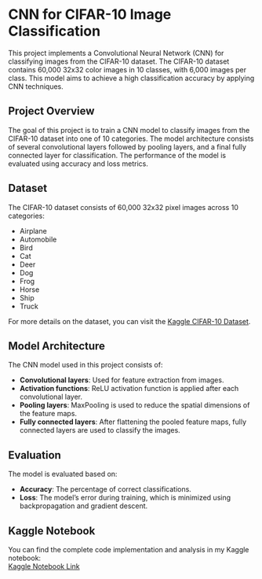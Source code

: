 # CNN for CIFAR-10 Image Classification

This project implements a Convolutional Neural Network (CNN) for classifying images from the CIFAR-10 dataset. The CIFAR-10 dataset contains 60,000 32x32 color images in 10 classes, with 6,000 images per class. This model aims to achieve a high classification accuracy by applying CNN techniques.

## Project Overview

The goal of this project is to train a CNN model to classify images from the CIFAR-10 dataset into one of 10 categories. The model architecture consists of several convolutional layers followed by pooling layers, and a final fully connected layer for classification. The performance of the model is evaluated using accuracy and loss metrics.

## Dataset

The CIFAR-10 dataset consists of 60,000 32x32 pixel images across 10 categories:
- Airplane
- Automobile
- Bird
- Cat
- Deer
- Dog
- Frog
- Horse
- Ship
- Truck

For more details on the dataset, you can visit the [Kaggle CIFAR-10 Dataset](https://www.kaggle.com/datasets/krishnakesh/cifar-10).

## Model Architecture

The CNN model used in this project consists of:
- **Convolutional layers**: Used for feature extraction from images.
- **Activation functions**: ReLU activation function is applied after each convolutional layer.
- **Pooling layers**: MaxPooling is used to reduce the spatial dimensions of the feature maps.
- **Fully connected layers**: After flattening the pooled feature maps, fully connected layers are used to classify the images.

## Evaluation

The model is evaluated based on:
- **Accuracy**: The percentage of correct classifications.
- **Loss**: The model’s error during training, which is minimized using backpropagation and gradient descent.

## Kaggle Notebook

You can find the complete code implementation and analysis in my Kaggle notebook:  
[Kaggle Notebook Link](https://www.kaggle.com/code/varshithpsingh/cnn-for-cifar-10)
